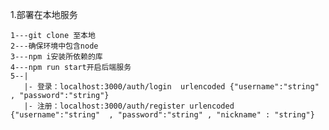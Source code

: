 1.部署在本地服务

    1---git clone 至本地
    2---确保环境中包含node
    3---npm i安装所依赖的库
    4---npm run start开启后端服务
    5--|
       |- 登录：localhost:3000/auth/login  urlencoded {"username":"string" , "password":"string"}
       |- 注册：localhost:3000/auth/register urlencoded {"username":"string"  , "password":"string" , "nickname" : "string"}